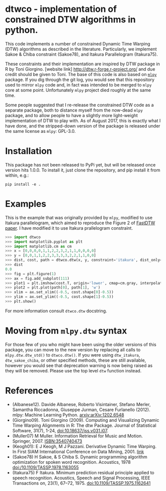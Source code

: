 # dtwco - implementation of constrained DTW algorithms in python.

This code implements a number of constrained Dynamic Time Warping (DTW) algorithms as described in the literature.
Particularly, we implement Sakoe & Chiba constraint (Sakoe78), and Itakura Parallelogram (Itakura75).

These constraints and their implementation are inspired by DTW package in R by Toni Giorgino. [website link] http://dtw.r-forge.r-project.org/ and due credit should be given to Toni. The base of this code is also based on [`mlpy`](http://mlpy.sourceforge.net) package. If you dig through the git log, you would see that this repository used to mirror `mlpy` code and, in fact was intended to be merged to `mlpy` core at some point. Unfortunately `mlpy` project died roughly at the same time. 

Some people suggested that I re-release the constrained DTW code as a separate package, both to distance myself from the now-dead `mlpy` package, and to allow people to have a slightly more light-weight implementation of DTW to play with. As of August 2017, this is exactly what I have done, and the stripped-down version of the package is released under the same license as `mlpy`: GPL-3.0.

# Installation

This package has not been released to PyPi yet, but will be released once version hits 1.0.0.
To install it, just clone the repository, and pip install it from within, e.g.:
```
pip install -e .
```

# Examples

This is the example that was originally provided by `mlpy`, modified to use Itakura parallelogram,
which aimed to reproduce the Figure 2 of [FastDTW paper](https://dl.acm.org/citation.cfm?id=1367993). 
I have modified it to use Itakura prallelogram constraint.

```python
>>> import dtwco
>>> import matplotlib.pyplot as plt
>>> import matplotlib.cm as cm
>>> x = [0,0,0,0,1,1,2,2,3,2,1,1,0,0,0,0]
>>> y = [0,0,1,1,2,2,3,3,3,3,2,2,1,1,0,0]
>>> dist, cost, path = dtwco.dtw(x, y, constraint='itakura', dist_only=False)
>>> dist
0.0
>>> fig = plt.figure(1)
>>> ax = fig.add_subplot(111)
>>> plot1 = plt.imshow(cost.T, origin='lower', cmap=cm.gray, interpolation='nearest')
>>> plot2 = plt.plot(path[0], path[1], 'w')
>>> xlim = ax.set_xlim((-0.5, cost.shape[0]-0.5))
>>> ylim = ax.set_ylim((-0.5, cost.shape[1]-0.5))
>>> plt.show()
```

For more information consult `dtwco.dtw` docstring.

# Moving from `mlpy.dtw` syntax

For those few of you who might have been using the older versions of this package, you can move to the new version by replacing all calls to `mlpy.dtw.dtw_std()` to `dtwco.dtw()`. If you were using `dtw_itakura`, `dtw_sakoe_chiba`, or other specified methods, these are still available, however you would see that deprecation warning is now being raised as they will be removed. Please use the top level `dtw` function instead.

# References

* (Albanese12). Davide Albanese, Roberto Visintainer, Stefano Merler, Samantha Riccadonna, Giuseppe Jurman, Cesare Furlanello (2012). mlpy: Machine Learning Python. [arxiv:arXiv:1202.6548][Albanese12]
* (Giorgino09). Toni Giorgino (2009). Computing and Visualizing Dynamic Time Warping Alignments in R: The dtw Package. Journal of Statistical Software, 31(7), 1-24, [doi:10.18637/jss.v031.i07][Giorgino09].
* (Muller07) M Muller. Information Retrieval for Music and Motion. Springer, 2007. [ISBN:3540740473][Muller07]
* (Keogh01): E J Keogh, M J Pazzani. Derivative Dynamic Time Warping. In First SIAM International Conference on Data Mining, 2001. [link][Keogh01]
* (Sakoe78) H Sakoe, & S Chiba S. Dynamic programming algorithm optimization for spoken word recognition. Acoustics, 1978 [doi:/10.1109/TASSP.1978.1163055][Sakoe78]
* (Itakura75) F Itakura. Minimum prediction residual principle applied to speech recognition. Acoustics, Speech and Signal Processing, IEEE Transactions on, 23(1), 67–72, 1975. [doi:10.1109/TASSP.1975.1162641][Itakura75] 
    
[Muller07]: https://www.springer.com/gb/book/9783540740476
[Keogh01]: https://www.ics.uci.edu/~pazzani/Publications/sdm-02.pdf
[Sakoe78]: https://doi.org/10.1109/TASSP.1978.1163055
[Itakura75]: https://dx.doi.org/10.1109/TASSP.1975.1162641
[Giorgino09]: https://dx.doi.org/10.18637/jss.v031.i07 
[Albanese12]: https://arxiv.org/abs/1202.6548
